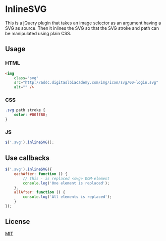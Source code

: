 # InlineSVG

This is a jQuery plugin that takes an image selector
as an argument having a SVG as source. Then it inlines
the SVG so that the SVG stroke and path can be manipulated
using plain CSS.

## Usage ##

### HTML ###
```html
<img
    class="svg"
    src="http://addc.digitaslbiacademy.com/img/icon/svg/00-login.svg"
    alt="" />

```

### CSS ###
```css
.svg path stroke {
    color: #00ff88;
}
```

### JS ###
```javascript
$('.svg').inlineSVG();

```

## Use callbacks ##

```javascript
$('.svg').inlineSVG({
    eachAfter: function () {
        // this - is replaced <svg> DOM-element
        console.log('One element is replaced');
    },
    allAfter: function () {
        console.log('All elements is replaced');
    }
});
```

## License ##

[MIT](./LICENSE-MIT)
